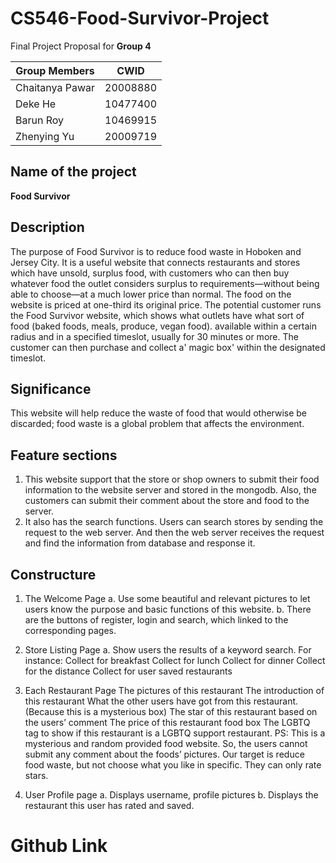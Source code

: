 # CS546-Food-Survivor-Project
Final Project Proposal for **Group 4**

| Group Members |CWID  |
|--|--|
|Chaitanya Pawar| 20008880
|Deke He | 10477400
| Barun Roy | 10469915
| Zhenying Yu| 20009719 |

## Name of the project
**Food Survivor**

## Description
The purpose of Food Survivor is to reduce food waste in Hoboken and Jersey City. It is a useful website that connects restaurants and stores which have unsold, surplus food, with customers who can then buy whatever food the outlet considers surplus to requirements—without being able to choose—at a much lower price than normal. The food on the website is priced at one-third its original price. The potential customer runs the Food Survivor website, which shows what outlets have what sort of food (baked foods, meals, produce, vegan food). available within a certain radius and in a specified timeslot, usually for 30 minutes or more. The customer can then purchase and collect a' magic box' within the designated timeslot.
 
## Significance
This website will help reduce the waste of food that would otherwise be discarded; food waste is a global problem that affects the environment.

## Feature sections
1.	This website support that the store or shop owners to submit their food information to the website server and stored in the mongodb. Also, the customers can submit their comment about the store and food to the server.
2.	It also has the search functions. Users can search stores by sending the request to the web server. And then the web server receives the request and find the information from database and response it.

## Constructure
1. The Welcome Page 
a. Use some beautiful and relevant pictures to let users know the purpose and basic functions of this website. 
b. There are the buttons of register, login and search, which linked to the corresponding pages.

2. Store Listing Page 
a. Show users the results of a keyword search.
For instance: 
Collect for breakfast
Collect for lunch
Collect for dinner
Collect for the distance
Collect for user saved restaurants

3. Each Restaurant Page 
The pictures of this restaurant
The introduction of this restaurant
What the other users have got from this restaurant. (Because this is a mysterious box)
The star of this restaurant based on the users’ comment
The price of this restaurant food box
The LGBTQ tag to show if this restaurant is a LGBTQ support restaurant.
PS: This is a mysterious and random provided food website. So, the users cannot submit any comment about the foods’ pictures. Our target is reduce food waste, but not choose what you like in specific. They can only rate stars.

4. User Profile page
a. Displays username, profile pictures 
b. Displays the restaurant this user has rated and saved. 


# Github Link
![[](https://github.com/yzyolala/CS546-Food-Survivor-Project/blob/main/README.md)](https://logos-world.net/wp-content/uploads/2020/11/GitHub-Emblem.png)
